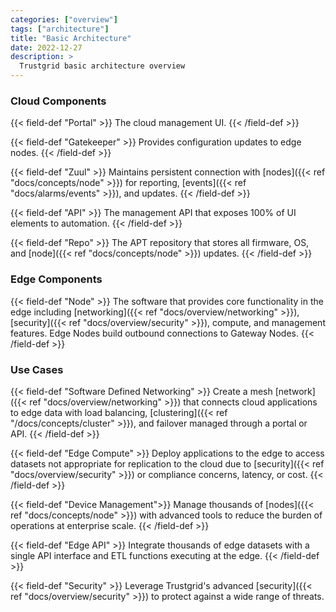 ```yaml
---
categories: ["overview"]
tags: ["architecture"]
title: "Basic Architecture"
date: 2022-12-27
description: >
  Trustgrid basic architecture overview
---
```


### Cloud Components

{{< field-def "Portal" >}}
The cloud management UI.
{{< /field-def >}}

{{< field-def "Gatekeeper" >}}
Provides configuration updates to edge nodes.
{{< /field-def >}}

{{< field-def "Zuul" >}}
Maintains persistent connection with [nodes]({{< ref "docs/concepts/node" >}}) for reporting, [events]({{< ref "docs/alarms/events" >}}), and updates.
{{< /field-def >}}

{{< field-def "API" >}}
The management API that exposes 100% of UI elements to automation.
{{< /field-def >}}

{{< field-def "Repo" >}}
The APT repository that stores all firmware, OS, and [node]({{< ref "docs/concepts/node" >}}) updates.
{{< /field-def >}}

### Edge Components

{{< field-def "Node" >}}
The software that provides core functionality in the edge including [networking]({{< ref "docs/overview/networking" >}}), [security]({{< ref "docs/overview/security" >}}), compute, and management features. Edge Nodes build outbound connections to Gateway Nodes.
{{< /field-def >}}

### Use Cases

{{< field-def "Software Defined Networking" >}}
Create a mesh [network]({{< ref "docs/overview/networking" >}}) that connects cloud applications to edge data with load balancing, [clustering]({{< ref "/docs/concepts/cluster" >}}), and failover managed through a portal or API.
{{< /field-def >}}

{{< field-def "Edge Compute" >}}
Deploy applications to the edge to access datasets not appropriate for replication to the cloud due to [security]({{< ref "docs/overview/security" >}}) or compliance concerns, latency, or cost.
{{< /field-def >}}

{{< field-def "Device Management">}}
Manage thousands of [nodes]({{< ref "docs/concepts/node" >}}) with advanced tools to reduce the burden of operations at enterprise scale.
{{< /field-def >}}

{{< field-def "Edge API" >}}
Integrate thousands of edge datasets with a single API interface and ETL functions executing at the edge.
{{< /field-def >}}

{{< field-def "Security" >}}
Leverage Trustgrid's advanced [security]({{< ref "docs/overview/security" >}}) to protect against a wide range of threats.

